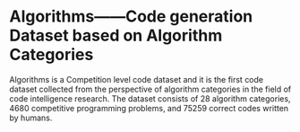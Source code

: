 # Algorithms——Code generation Dataset based on Algorithm Categories
Algorithms is a Competition level code dataset
and it is the first code dataset collected from the perspective of algorithm categories in the field of code intelligence research.
The dataset consists of 28 algorithm categories, 4680 competitive programming problems, and 75259 correct codes written by humans.
